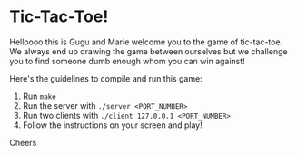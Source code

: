 # Tic-Tac-Toe!

Helloooo this is Gugu and Marie welcome you to the game of tic-tac-toe. We always end up drawing the game between ourselves but we challenge you to find someone dumb enough whom you can win against!

Here's the guidelines to compile and run this game:
1. Run `make`
2. Run the server with `./server <PORT_NUMBER>`
3. Run two clients with `./client 127.0.0.1 <PORT_NUMBER>`
4. Follow the instructions on your screen and play!

Cheers